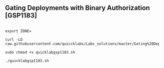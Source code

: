 ## Gating Deployments with Binary Authorization [GSP1183]

```

export ZONE=

curl -LO raw.githubusercontent.com/quiccklabs/Labs_solutions/master/Gating%20Deployments%20with%20Binary%20Authorization/quicklabgsp1183.sh

sudo chmod +x quicklabgsp1183.sh

./quicklabgsp1183.sh
```
